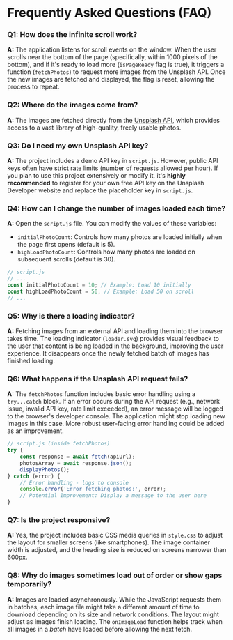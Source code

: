 # Frequently Asked Questions (FAQ)

### Q1: How does the infinite scroll work?

**A:** The application listens for scroll events on the window. When the user scrolls near the bottom of the page (specifically, within 1000 pixels of the bottom), and if it's ready to load more (`isPageReady` flag is true), it triggers a function (`fetchPhotos`) to request more images from the Unsplash API. Once the new images are fetched and displayed, the flag is reset, allowing the process to repeat.

### Q2: Where do the images come from?

**A:** The images are fetched directly from the [Unsplash API](https://unsplash.com/developers), which provides access to a vast library of high-quality, freely usable photos.

### Q3: Do I need my own Unsplash API key?

**A:** The project includes a demo API key in `script.js`. However, public API keys often have strict rate limits (number of requests allowed per hour). If you plan to use this project extensively or modify it, it's **highly recommended** to register for your own free API key on the Unsplash Developer website and replace the placeholder key in `script.js`.

### Q4: How can I change the number of images loaded each time?

**A:** Open the `script.js` file. You can modify the values of these variables:
*   `initialPhotoCount`: Controls how many photos are loaded initially when the page first opens (default is 5).
*   `highLoadPhotoCount`: Controls how many photos are loaded on subsequent scrolls (default is 30).

```javascript
// script.js
// ...
const initialPhotoCount = 10; // Example: Load 10 initially
const highLoadPhotoCount = 50; // Example: Load 50 on scroll
// ...
```

### Q5: Why is there a loading indicator?

**A:** Fetching images from an external API and loading them into the browser takes time. The loading indicator (`loader.svg`) provides visual feedback to the user that content is being loaded in the background, improving the user experience. It disappears once the newly fetched batch of images has finished loading.

### Q6: What happens if the Unsplash API request fails?

**A:** The `fetchPhotos` function includes basic error handling using a `try...catch` block. If an error occurs during the API request (e.g., network issue, invalid API key, rate limit exceeded), an error message will be logged to the browser's developer console. The application might stop loading new images in this case. More robust user-facing error handling could be added as an improvement.

```javascript
// script.js (inside fetchPhotos)
try {
    const response = await fetch(apiUrl);
    photosArray = await response.json();
    displayPhotos();
} catch (error) {
    // Error handling - logs to console
    console.error('Error fetching photos:', error);
    // Potential Improvement: Display a message to the user here
}
```

### Q7: Is the project responsive?

**A:** Yes, the project includes basic CSS media queries in `style.css` to adjust the layout for smaller screens (like smartphones). The image container width is adjusted, and the heading size is reduced on screens narrower than 600px.

### Q8: Why do images sometimes load out of order or show gaps temporarily?

**A:** Images are loaded asynchronously. While the JavaScript requests them in batches, each image file might take a different amount of time to download depending on its size and network conditions. The layout might adjust as images finish loading. The `onImageLoad` function helps track when all images in a *batch* have loaded before allowing the next fetch.